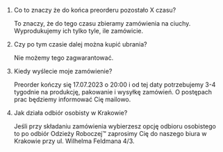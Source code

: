 1. Co to znaczy że do końca preorderu pozostało X czasu?

    To znaczy, że do tego czasu zbieramy zamówienia na ciuchy. Wyprodukujemy ich tylko tyle, ile zamówicie.

2. Czy po tym czasie dalej można kupić ubrania?

    Nie możemy tego zagwarantować.

3. Kiedy wyślecie moje zamówienie?

    Preorder kończy się 17.07.2023 o 20:00 i od tej daty potrzebujemy 3-4 tygodnie na produkcję, pakowanie i wysyłkę zamówień. O postępach prac będziemy informować Cię mailowo.

4. Jak działa odbiór osobisty w Krakowie?

    Jeśli przy składaniu zamówienia wybierzesz opcję odbioru osobistego to po odbiór Odzieży Roboczej™ zaprosimy Cię do naszego biura w Krakowie przy ul. Wilhelma Feldmana 4/3.
